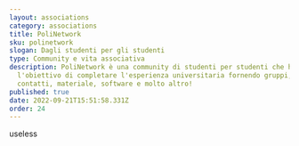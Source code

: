 ```yaml
---
layout: associations
category: associations
title: PoliNetwork
sku: polinetwork
slogan: Dagli studenti per gli studenti
type: Community e vita associativa
description: PoliNetwork è una community di studenti per studenti che ha
  l'obiettivo di completare l'esperienza universitaria fornendo gruppi,
  contatti, materiale, software e molto altro!
published: true
date: 2022-09-21T15:51:58.331Z
order: 24
---
```

useless